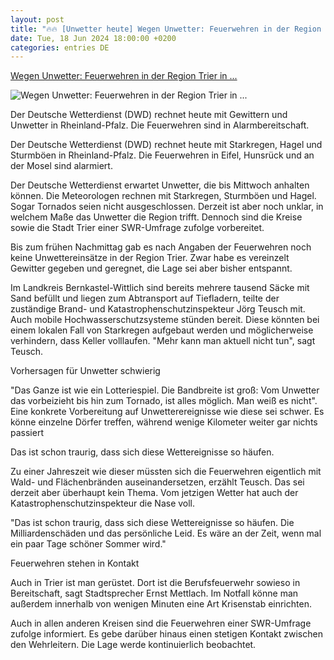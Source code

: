 ```yaml
---
layout: post
title: "🔥🔥 [Unwetter heute] Wegen Unwetter: Feuerwehren in der Region Trier in ..."
date: Tue, 18 Jun 2024 18:00:00 +0200
categories: entries DE
---
```

[Wegen Unwetter: Feuerwehren in der Region Trier in ...](https://www.swr.de/swraktuell/rheinland-pfalz/trier/unwetter-warnung-mit-sturm-starkregen-gewitter-in-region-trier-100.html)

![Wegen Unwetter: Feuerwehren in der Region Trier in ...](https://www.swr.de/swraktuell/rheinland-pfalz/trier/1718703624024%2Cgewitter-in-der-region-trier-100~_v-16x9@2dL_-6c42aff4e68b43c7868c3240d3ebfa29867457da.jpg)

Der Deutsche Wetterdienst (DWD) rechnet heute mit Gewittern und Unwetter in Rheinland-Pfalz. Die Feuerwehren sind in Alarmbereitschaft.

Der Deutsche Wetterdienst (DWD) rechnet heute mit Starkregen, Hagel und Sturmböen in Rheinland-Pfalz. Die Feuerwehren in Eifel, Hunsrück und an der Mosel sind alarmiert.

Der Deutsche Wetterdienst erwartet Unwetter, die bis Mittwoch anhalten können. Die Meteorologen rechnen mit Starkregen, Sturmböen und Hagel. Sogar Tornados seien nicht ausgeschlossen. Derzeit ist aber noch unklar, in welchem Maße das Unwetter die Region trifft. Dennoch sind die Kreise sowie die Stadt Trier einer SWR-Umfrage zufolge vorbereitet.

Bis zum frühen Nachmittag gab es nach Angaben der Feuerwehren noch keine Unwettereinsätze in der Region Trier. Zwar habe es vereinzelt Gewitter gegeben und geregnet, die Lage sei aber bisher entspannt.

Im Landkreis Bernkastel-Wittlich sind bereits mehrere tausend Säcke mit Sand befüllt und liegen zum Abtransport auf Tiefladern, teilte der zuständige Brand- und Katastrophenschutzinspekteur Jörg Teusch mit. Auch mobile Hochwasserschutzsysteme stünden bereit. Diese könnten bei einem lokalen Fall von Starkregen aufgebaut werden und möglicherweise verhindern, dass Keller volllaufen. "Mehr kann man aktuell nicht tun", sagt Teusch.

Vorhersagen für Unwetter schwierig

"Das Ganze ist wie ein Lotteriespiel. Die Bandbreite ist groß: Vom Unwetter das vorbeizieht bis hin zum Tornado, ist alles möglich. Man weiß es nicht". Eine konkrete Vorbereitung auf Unwetterereignisse wie diese sei schwer. Es könne einzelne Dörfer treffen, während wenige Kilometer weiter gar nichts passiert

Das ist schon traurig, dass sich diese Wettereignisse so häufen.

Zu einer Jahreszeit wie dieser müssten sich die Feuerwehren eigentlich mit Wald- und Flächenbränden auseinandersetzen, erzählt Teusch. Das sei derzeit aber überhaupt kein Thema. Vom jetzigen Wetter hat auch der Katastrophenschutzinspekteur die Nase voll.

"Das ist schon traurig, dass sich diese Wettereignisse so häufen. Die Milliardenschäden und das persönliche Leid. Es wäre an der Zeit, wenn mal ein paar Tage schöner Sommer wird."

Feuerwehren stehen in Kontakt

Auch in Trier ist man gerüstet. Dort ist die Berufsfeuerwehr sowieso in Bereitschaft, sagt Stadtsprecher Ernst Mettlach. Im Notfall könne man außerdem innerhalb von wenigen Minuten eine Art Krisenstab einrichten.

Auch in allen anderen Kreisen sind die Feuerwehren einer SWR-Umfrage zufolge informiert. Es gebe darüber hinaus einen stetigen Kontakt zwischen den Wehrleitern. Die Lage werde kontinuierlich beobachtet.


